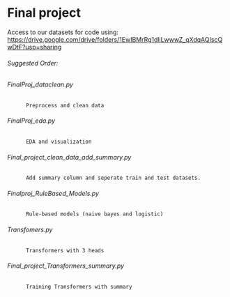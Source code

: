 # Final project

Access to our datasets for code using: https://drive.google.com/drive/folders/1EwIBMrRg1dliLwwwZ_qXdqAQIscQwDtF?usp=sharing

###### Suggested Order:

###### FinalProj_dataclean.py 
          Preprocess and clean data
###### FinalProj_eda.py 
          EDA and visualization
###### Final_project_clean_data_add_summary.py 
          Add summary column and seperate train and test datasets.
###### Finalproj_RuleBased_Models.py 
          Rule-based models (naive bayes and logistic)
###### Transfomers.py 
          Transformers with 3 heads
###### Final_project_Transformers_summary.py 
          Training Transformers with summary
